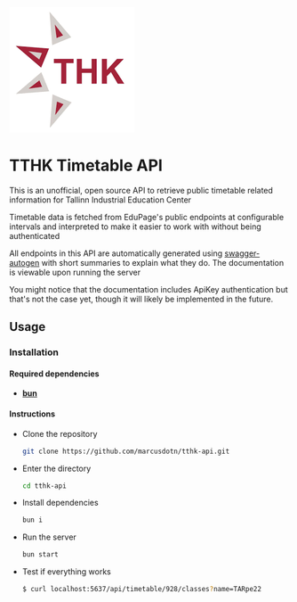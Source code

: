 ![tthk logo](https://github.com/marcusdotn/tthk-api/blob/main/src/api/docs/public/tthk_logo.png?raw=true)

# TTHK Timetable API

This is an unofficial, open source API to retrieve public timetable related information for
Tallinn Industrial Education Center

Timetable data is fetched from EduPage's public endpoints at configurable intervals and interpreted to make it easier to work with without being authenticated

All endpoints in this API are automatically generated using [swagger-autogen](https://swagger-autogen.github.io/) with short summaries to explain what they do.
The documentation is viewable upon running the server

You might notice that the documentation includes ApiKey authentication but that's not the case yet, though it will likely be implemented in the future.

## Usage

### Installation

#### Required dependencies

- **[bun](https://bun.sh)**

#### Instructions

- Clone the repository

  ```bash
  git clone https://github.com/marcusdotn/tthk-api.git
  ```

- Enter the directory

  ```bash
  cd tthk-api
  ```

- Install dependencies

  ```bash
  bun i
  ```

- Run the server

  ```bash
  bun start
  ```

- Test if everything works

  ```bash
  $ curl localhost:5637/api/timetable/928/classes?name=TARpe22
  ```
